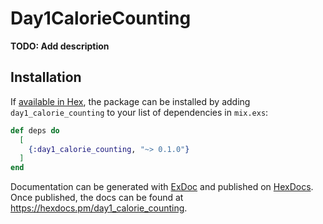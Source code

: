 # Day1CalorieCounting

**TODO: Add description**

## Installation

If [available in Hex](https://hex.pm/docs/publish), the package can be installed
by adding `day1_calorie_counting` to your list of dependencies in `mix.exs`:

```elixir
def deps do
  [
    {:day1_calorie_counting, "~> 0.1.0"}
  ]
end
```

Documentation can be generated with [ExDoc](https://github.com/elixir-lang/ex_doc)
and published on [HexDocs](https://hexdocs.pm). Once published, the docs can
be found at <https://hexdocs.pm/day1_calorie_counting>.

